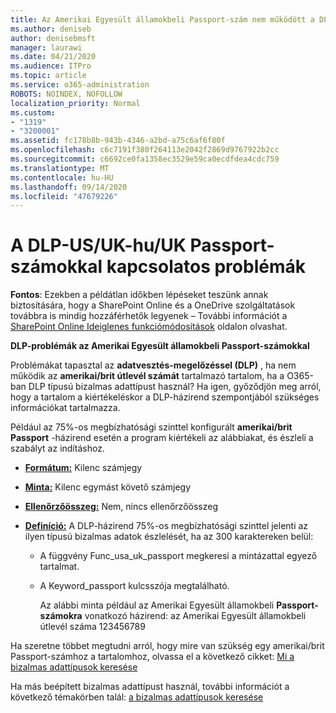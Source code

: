 ```yaml
---
title: Az Amerikai Egyesült államokbeli Passport-szám nem működött a DLP-szabály szerint
ms.author: deniseb
author: denisebmsft
manager: laurawi
ms.date: 04/21/2020
ms.audience: ITPro
ms.topic: article
ms.service: o365-administration
ROBOTS: NOINDEX, NOFOLLOW
localization_priority: Normal
ms.custom:
- "1319"
- "3200001"
ms.assetid: fc178b8b-943b-4346-a2bd-a75c6af6f80f
ms.openlocfilehash: c6c7191f380f264113e2042f2869d9767922b2cc
ms.sourcegitcommit: c6692ce0fa1358ec3529e59ca0ecdfdea4cdc759
ms.translationtype: MT
ms.contentlocale: hu-HU
ms.lasthandoff: 09/14/2020
ms.locfileid: "47679226"
---
```

# <a name="problems-with-dlp---usuk-passport-numbers"></a>A DLP-US/UK-hu/UK Passport-számokkal kapcsolatos problémák

**Fontos**: Ezekben a példátlan időkben lépéseket teszünk annak biztosítására, hogy a SharePoint Online és a OneDrive szolgáltatások továbbra is mindig hozzáférhetők legyenek – További információt a [SharePoint Online Ideiglenes funkciómódosítások](https://aka.ms/ODSPAdjustments) oldalon olvashat.

**DLP-problémák az Amerikai Egyesült államokbeli Passport-számokkal**

Problémákat tapasztal az **adatvesztés-megelőzéssel (DLP)** , ha nem működik az **amerikai/brit útlevél számát** tartalmazó tartalom, ha a O365-ban DLP típusú bizalmas adattípust használ? Ha igen, győződjön meg arról, hogy a tartalom a kiértékeléskor a DLP-házirend szempontjából szükséges információkat tartalmazza.
  
Például az 75%-os megbízhatósági szinttel konfigurált **amerikai/brit Passport** -házirend esetén a program kiértékeli az alábbiakat, és észleli a szabályt az indításhoz.
  
- **[Formátum:](https://docs.microsoft.com/microsoft-365/compliance/sensitive-information-type-entity-definitions#format-77)** Kilenc számjegy

- **[Minta:](https://docs.microsoft.com/microsoft-365/compliance/sensitive-information-type-entity-definitions#pattern-77)** Kilenc egymást követő számjegy

- **[Ellenőrzőösszeg:](https://docs.microsoft.com/microsoft-365/compliance/sensitive-information-type-entity-definitions#checksum-76)** Nem, nincs ellenőrzőösszeg

- **[Definíció:](https://docs.microsoft.com/microsoft-365/compliance/sensitive-information-type-entity-definitions#definition-77)** A DLP-házirend 75%-os megbízhatósági szinttel jelenti az ilyen típusú bizalmas adatok észlelését, ha az 300 karaktereken belül:

  - A függvény Func_usa_uk_passport megkeresi a mintázattal egyező tartalmat.

  - A Keyword_passport kulcsszója megtalálható.

    Az alábbi minta például az Amerikai Egyesült államokbeli **Passport-számokra** vonatkozó házirend: az Amerikai Egyesült államokbeli útlevél száma 123456789

Ha szeretne többet megtudni arról, hogy mire van szükség egy amerikai/brit Passport-számhoz a tartalomhoz, olvassa el a következő cikket: [Mi a bizalmas adattípusok keresése](https://docs.microsoft.com/microsoft-365/compliance/sensitive-information-type-entity-definitions#us--uk-passport-number)
  
Ha más beépített bizalmas adattípust használ, további információt a következő témakörben talál: [a bizalmas adattípusok keresése](https://docs.microsoft.com/microsoft-365/compliance/sensitive-information-type-entity-definitions)
  